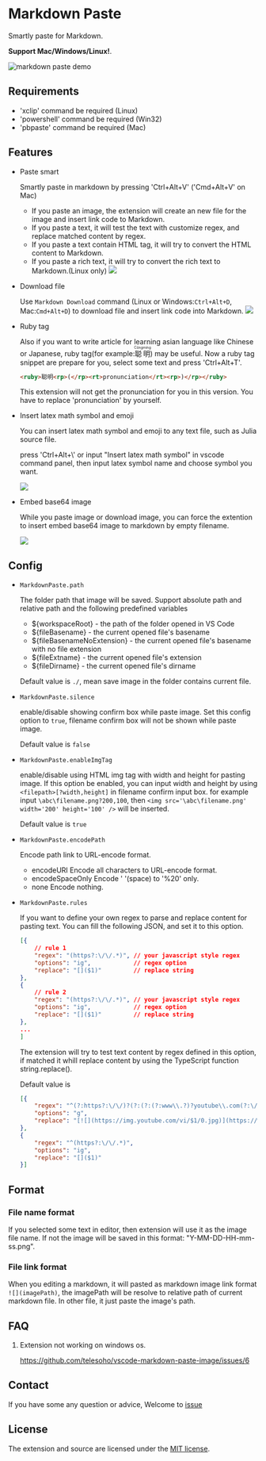 # Markdown Paste

Smartly paste for Markdown.

**Support Mac/Windows/Linux!**.

![markdown paste demo](./res/markdown_paste_demo_min.gif)

## Requirements

* 'xclip' command be required (Linux)
* 'powershell' command be required (Win32)
* 'pbpaste' command be required (Mac)

## Features

- Paste smart

    Smartly paste in markdown by pressing 'Ctrl+Alt+V' ('Cmd+Alt+V' on Mac)

    - If you paste an image, the extension will create an new file for the image and insert link code to Markdown.
    - If you paste a text, it will test the text with customize regex, and replace matched content by regex.
    - If you paste a text contain HTML tag, it will try to convert the HTML content to Markdown.
    - If you paste a rich text, it will try to convert the rich text to Markdown.(Linux only)
    ![](./res/markdown-paste-rich-text-html-table.gif)

- Download file

    Use `Markdown Download` command (Linux or Windows:`Ctrl+Alt+D`, Mac:`Cmd+Alt+D`) to download file and insert link code into Markdown.
    ![](./res/markdown-paste-download-gif-demo.gif)


- Ruby tag

    Also if you want to write article for learning asian language like Chinese or Japanese, ruby tag(for example:<ruby>聪明<rp>(</rp><rt>Cōngmíng</rt><rp>)</rp></ruby>) may be useful. Now a ruby tag snippet are prepare for you, select some text and press 'Ctrl+Alt+T'.

    ```HTML
    <ruby>聪明<rp>(</rp><rt>pronunciation</rt><rp>)</rp></ruby>
    ```

    This extension will not get the pronunciation for you in this version. You have to replace 'pronunciation' by yourself.

- Insert latex math symbol and emoji

    You can insert latex math symbol and emoji to any text file, such as Julia source file.

    press 'Ctrl+Alt+\\' or input "Insert latex math symbol" in vscode command panel, then input latex symbol name and choose symbol you want.

    ![](res/insert-math-symbol-2018-08-12-18-15-12.png)

- Embed base64 image

    While you paste image or download image, you can force the extention to insert embed base64 image to markdown by empty filename.

    ![](res/insert_embed_base64_image.gif)

## Config

- `MarkdownPaste.path`

    The folder path that image will be saved. Support absolute path and relative path and the following predefined variables

    - ${workspaceRoot} - the path of the folder opened in VS Code
    - ${fileBasename} - the current opened file's basename
    - ${fileBasenameNoExtension} - the current opened file's basename with no file extension
    - ${fileExtname} - the current opened file's extension
    - ${fileDirname} - the current opened file's dirname

    Default value is `./`, mean save image in the folder contains current file.

- `MarkdownPaste.silence`

    enable/disable showing confirm box while paste image. Set this config option to `true`, filename confirm box will not be shown while paste image.

    Default value is `false`


- `MarkdownPaste.enableImgTag`

    enable/disable using HTML img tag with width and height for pasting image. If this option be enabled, you can input width and height by using `<filepath>[?width,height]` in filename confirm input box. for example input `\abc\filename.png?200,100`, then `<img src='\abc\filename.png' width='200' height='100' />` will be inserted. 

    Default value is `true`

- `MarkdownPaste.encodePath`

    Encode path link to URL-encode format.

    - encodeURI Encode all characters to URL-encode format. 
    - encodeSpaceOnly Encode ' '(space) to '%20' only. 
    - none Encode nothing.


- `MarkdownPaste.rules`

    If you want to define your own regex to parse and replace content for pasting text. You can fill the following JSON, and set it to this option.
    ```JSON
    [{
        // rule 1
        "regex": "(https?:\/\/.*)", // your javascript style regex
        "options": "ig",            // regex option
        "replace": "[]($1)"         // replace string
    },
    {
        // rule 2
        "regex": "(https?:\/\/.*)", // your javascript style regex
        "options": "ig",            // regex option
        "replace": "[]($1)"         // replace string
    },
    ...
    ]
    ```

    The extension will try to test text content by regex defined in this option, if matched it whill replace content by using the TypeScript function string.replace().

    Default value is

    ```JSON
    [{
        "regex": "^(?:https?:\/\/)?(?:(?:(?:www\\.?)?youtube\\.com(?:\/(?:(?:watch\\?.*?v=([^&\\s]+).*)|))?))",
        "options": "g",
        "replace": "[![](https://img.youtube.com/vi/$1/0.jpg)](https://www.youtube.com/watch?v=$1)"
    },
    {
        "regex": "^(https?:\/\/.*)",
        "options": "ig",
        "replace": "[]($1)"
    }]

    ```

## Format

### File name format

If you selected some text in editor, then extension will use it as the image file name.
If not the image will be saved in this format: "Y-MM-DD-HH-mm-ss.png".

### File link format

When you editing a markdown, it will pasted as markdown image link format `![](imagePath)`, the imagePath will be resolve to relative path of current markdown file. In other file, it just paste the image's path.

## FAQ

1. Extension not working on windows os.

   https://github.com/telesoho/vscode-markdown-paste-image/issues/6

## Contact

If you have some any question or advice, Welcome to [issue](https://github.com/telesoho/vscode-markdown-paste-image/issues)

## License

The extension and source are licensed under the [MIT license](LICENSE.txt).
